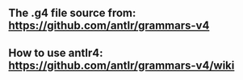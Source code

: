 ## The .g4 file source from: https://github.com/antlr/grammars-v4

## How to use antlr4: https://github.com/antlr/grammars-v4/wiki